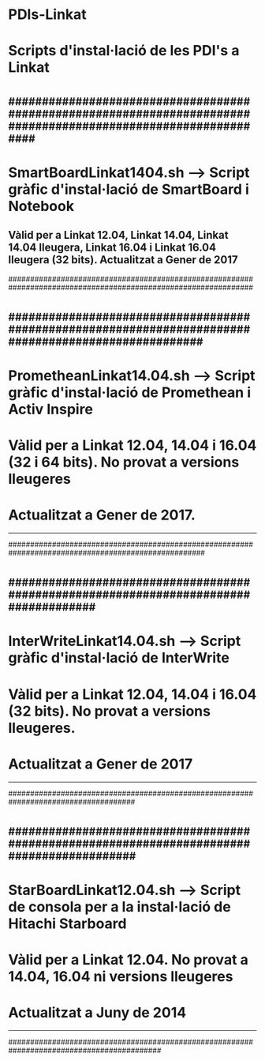 # PDIs-Linkat
#
# Scripts d'instal·lació de les PDI's a Linkat
#
#
################################################################################################################
----------------------------------------------------------------------------------------------------------------
# SmartBoardLinkat1404.sh  --> Script gràfic d'instal·lació de SmartBoard i Notebook
Vàlid per a Linkat 12.04, Linkat 14.04, Linkat 14.04 lleugera, Linkat 16.04 i Linkat 16.04 lleugera (32 bits).
Actualitzat a Gener de 2017
----------------------------------------------------------------------------------------------------------------
################################################################################################################
#
#####################################################################################################
-----------------------------------------------------------------------------------------------------
# PrometheanLinkat14.04.sh  --> Script gràfic d'instal·lació de Promethean i Activ Inspire
# Vàlid per a Linkat 12.04, 14.04 i 16.04 (32 i 64 bits). No provat a versions lleugeres
# Actualitzat a Gener de 2017. 
-----------------------------------------------------------------------------------------------------
#####################################################################################################
#
#####################################################################################
-------------------------------------------------------------------------------------
# InterWriteLinkat14.04.sh  --> Script gràfic d'instal·lació de InterWrite
# Vàlid per a Linkat 12.04, 14.04 i 16.04 (32 bits). No provat a versions lleugeres.
# Actualitzat a Gener de 2017
-------------------------------------------------------------------------------------
#####################################################################################
#
###########################################################################################
-------------------------------------------------------------------------------------------
# StarBoardLinkat12.04.sh  --> Script de consola per a la instal·lació de Hitachi Starboard
# Vàlid per a Linkat 12.04. No provat a 14.04, 16.04 ni versions lleugeres
# Actualitzat a Juny de 2014
-------------------------------------------------------------------------------------------
###########################################################################################
#
#
